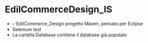 # EdilCommerceDesign_IS
<ul>
<li>✅EdilCommerce_Design progetto Maven, pensato per Eclipse</li>
<li>Selenium test</li>
<li>La cartella Database contiene il database già popolato</li>
</ul>
